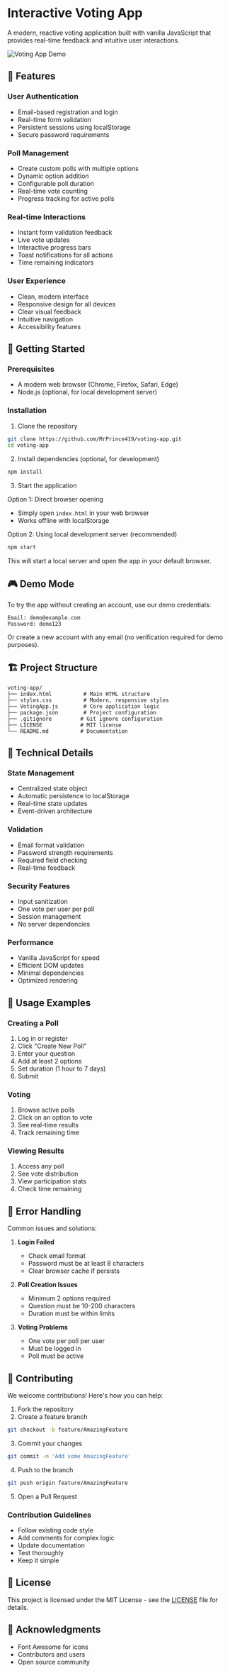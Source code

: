 # Interactive Voting App

A modern, reactive voting application built with vanilla JavaScript that provides real-time feedback and intuitive user interactions.

![Voting App Demo](https://user-images.githubusercontent.com/your-username/voting-app/demo.gif)

## 🚀 Features

### User Authentication
- Email-based registration and login
- Real-time form validation
- Persistent sessions using localStorage
- Secure password requirements

### Poll Management
- Create custom polls with multiple options
- Dynamic option addition
- Configurable poll duration
- Real-time vote counting
- Progress tracking for active polls

### Real-time Interactions
- Instant form validation feedback
- Live vote updates
- Interactive progress bars
- Toast notifications for all actions
- Time remaining indicators

### User Experience
- Clean, modern interface
- Responsive design for all devices
- Clear visual feedback
- Intuitive navigation
- Accessibility features

## 🏁 Getting Started

### Prerequisites
- A modern web browser (Chrome, Firefox, Safari, Edge)
- Node.js (optional, for local development server)

### Installation

1. Clone the repository
```bash
git clone https://github.com/MrPrince419/voting-app.git
cd voting-app
```

2. Install dependencies (optional, for development)
```bash
npm install
```

3. Start the application

Option 1: Direct browser opening
- Simply open `index.html` in your web browser
- Works offline with localStorage

Option 2: Using local development server (recommended)
```bash
npm start
```
This will start a local server and open the app in your default browser.

## 🎮 Demo Mode

To try the app without creating an account, use our demo credentials:

```
Email: demo@example.com
Password: demo123
```

Or create a new account with any email (no verification required for demo purposes).

## 🏗️ Project Structure

```
voting-app/
├── index.html          # Main HTML structure
├── styles.css          # Modern, responsive styles
├── VotingApp.js        # Core application logic
├── package.json        # Project configuration
├── .gitignore         # Git ignore configuration
├── LICENSE            # MIT license
└── README.md          # Documentation
```

## 🔧 Technical Details

### State Management
- Centralized state object
- Automatic persistence to localStorage
- Real-time state updates
- Event-driven architecture

### Validation
- Email format validation
- Password strength requirements
- Required field checking
- Real-time feedback

### Security Features
- Input sanitization
- One vote per user per poll
- Session management
- No server dependencies

### Performance
- Vanilla JavaScript for speed
- Efficient DOM updates
- Minimal dependencies
- Optimized rendering

## 📖 Usage Examples

### Creating a Poll
1. Log in or register
2. Click "Create New Poll"
3. Enter your question
4. Add at least 2 options
5. Set duration (1 hour to 7 days)
6. Submit

### Voting
1. Browse active polls
2. Click on an option to vote
3. See real-time results
4. Track remaining time

### Viewing Results
1. Access any poll
2. See vote distribution
3. View participation stats
4. Check time remaining

## 🐛 Error Handling

Common issues and solutions:

1. **Login Failed**
   - Check email format
   - Password must be at least 8 characters
   - Clear browser cache if persists

2. **Poll Creation Issues**
   - Minimum 2 options required
   - Question must be 10-200 characters
   - Duration must be within limits

3. **Voting Problems**
   - One vote per poll per user
   - Must be logged in
   - Poll must be active

## 🤝 Contributing

We welcome contributions! Here's how you can help:

1. Fork the repository
2. Create a feature branch
```bash
git checkout -b feature/AmazingFeature
```
3. Commit your changes
```bash
git commit -m 'Add some AmazingFeature'
```
4. Push to the branch
```bash
git push origin feature/AmazingFeature
```
5. Open a Pull Request

### Contribution Guidelines
- Follow existing code style
- Add comments for complex logic
- Update documentation
- Test thoroughly
- Keep it simple

## 📝 License

This project is licensed under the MIT License - see the [LICENSE](LICENSE) file for details.

## 🙏 Acknowledgments

- Font Awesome for icons
- Contributors and users
- Open source community
